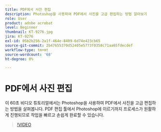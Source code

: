 ```yaml
---
title: PDF에서 사진 편집
description: Photoshop을 사용하여 PDF에서 사진을 고급 편집하는 방법 알아보기
role: User
product: adobe acrobat
level: Beginner
thumbnail: KT-9276.jpg
jira: KT-9276
exl-id: 05b2b256-2a1f-464e-8409-6d74e423cb65
source-git-commit: 2b47655370d52405e5773f0358c71aa65fdecdef
workflow-type: tm+mt
source-wordcount: '68'
ht-degree: 0%

---
```


# PDF에서 사진 편집

이 60초 비디오 튜토리얼에서는 Photoshop을 사용하여 PDF에서 사진을 고급 편집하는 방법을 살펴봅니다. PDF 편집 툴에서 Photoshop에 이르기까지 프로세스가 원활하게 진행되므로 작업을 빠르고 손쉽게 완료할 수 있습니다.

>[!VIDEO](https://video.tv.adobe.com/v/338276?quality=12&learn=on&hidetitle=true)
